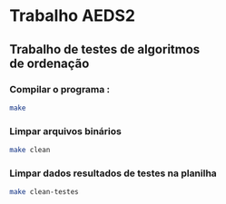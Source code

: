 # Trabalho AEDS2
## Trabalho de testes de algoritmos </br> de ordenação
### Compilar o programa :
```bash
make
``` 
### Limpar arquivos binários
```bash
make clean
``` 
### Limpar dados resultados de testes na planilha
```bash
make clean-testes
```
